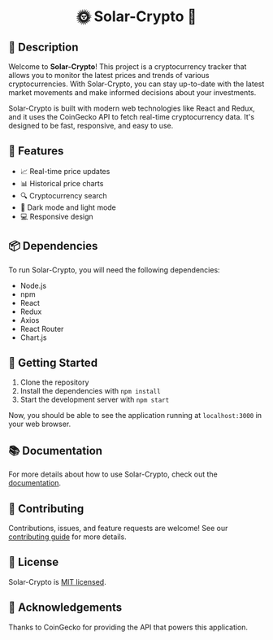 <!-- FILEPATH: /workspaces/Solar-Crypto/README.md -->

<div align="center">

# 🌞 Solar-Crypto 🚀

</div>

## 📝 Description

Welcome to **Solar-Crypto**! This project is a cryptocurrency tracker that allows you to monitor the latest prices and trends of various cryptocurrencies. With Solar-Crypto, you can stay up-to-date with the latest market movements and make informed decisions about your investments.

Solar-Crypto is built with modern web technologies like React and Redux, and it uses the CoinGecko API to fetch real-time cryptocurrency data. It's designed to be fast, responsive, and easy to use.

## 🚀 Features

- 📈 Real-time price updates
- 📊 Historical price charts
- 🔍 Cryptocurrency search
- 🌙 Dark mode and light mode
- 💻 Responsive design

## 📦 Dependencies

To run Solar-Crypto, you will need the following dependencies:

- Node.js
- npm
- React
- Redux
- Axios
- React Router
- Chart.js

## 🚀 Getting Started

1. Clone the repository
2. Install the dependencies with `npm install`
3. Start the development server with `npm start`

Now, you should be able to see the application running at `localhost:3000` in your web browser.

## 📚 Documentation

For more details about how to use Solar-Crypto, check out the [documentation](#).

## 🤝 Contributing

Contributions, issues, and feature requests are welcome! See our [contributing guide](#) for more details.

## 📃 License

Solar-Crypto is [MIT licensed](#).

## 🙏 Acknowledgements

Thanks to CoinGecko for providing the API that powers this application.